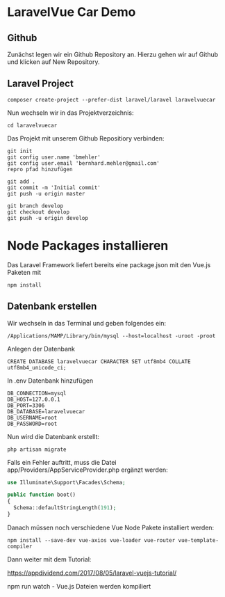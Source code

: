 # LaravelVue Car Demo

## Github

Zunächst legen wir ein Github Repository an.
Hierzu gehen wir auf Github und klicken auf New Repository.

## Laravel Project 
```
composer create-project --prefer-dist laravel/laravel laravelvuecar
```
Nun wechseln wir in das Projektverzeichnis:
```
cd laravelvuecar
```

Das Projekt mit unserem Github Repositiory verbinden:
```
git init
git config user.name 'bmehler'
git config user.email 'bernhard.mehler@gmail.com'
repro pfad hinzufügen

git add .
git commit -m 'Initial commit'
git push -u origin master

git branch develop
git checkout develop
git push -u origin develop
```

# Node Packages installieren
Das Laravel Framework liefert bereits eine package.json mit
den Vue.js Paketen mit
```
npm install
```

## Datenbank erstellen

Wir wechseln in das Terminal und geben folgendes ein:
```
/Applications/MAMP/Library/bin/mysql --host=localhost -uroot -proot
```
Anlegen der Datenbank
```
CREATE DATABASE laravelvuecar CHARACTER SET utf8mb4 COLLATE utf8mb4_unicode_ci;
```
In .env Datenbank hinzufügen
```
DB_CONNECTION=mysql
DB_HOST=127.0.0.1
DB_PORT=3306
DB_DATABASE=laravelvuecar
DB_USERNAME=root
DB_PASSWORD=root
```

Nun wird die Datenbank erstellt:
```
php artisan migrate
```

Falls ein Fehler auftritt, muss die Datei app/Providers/AppServiceProvider.php ergänzt werden:
```php
use Illuminate\Support\Facades\Schema;

public function boot()
{
  Schema::defaultStringLength(191);
}
```

Danach müssen noch verschiedene Vue Node Pakete installiert werden:
```
npm install --save-dev vue-axios vue-loader vue-router vue-template-compiler
```

Dann weiter mit dem Tutorial:

https://appdividend.com/2017/08/05/laravel-vuejs-tutorial/

npm run watch - Vue.js Dateien werden kompiliert